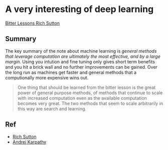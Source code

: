 # A very interesting of deep learning


[Bitter Lessons Rich Sutton](http://www.incompleteideas.net/IncIdeas/BitterLesson.html)

## Summary

The key summary of the note about machine learning is _general methods that leverage computation are ultimately the most effective, and by a large margin._ Using you intution and fine tuning only gives short term benefits and you hit a brick wall and no further improvements can be gained. Over the long run as machines get faster and general methods that a computionally more expensive wins out.

> One thing that should be learned from the bitter lesson is the great power of general purpose methods, of methods that continue to scale with increased computation even as the available computation becomes very great. The two methods that seem to scale arbitrarily in this way are search and learning.



## Ref
* [Rich Sutton](http://incompleteideas.net/)
* [Andrej Karpathy](https://cs.stanford.edu/people/karpathy/) 
